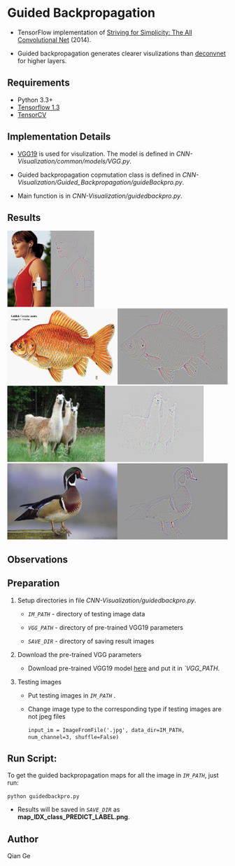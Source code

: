 # Guided Backpropagation

- TensorFlow implementation of [Striving for Simplicity: The All Convolutional Net](https://arxiv.org/abs/1412.6806) (2014).

- Guided backpropagation generates clearer visulizations than [deconvnet](https://arxiv.org/abs/1311.2901) for higher layers.


## Requirements
- Python 3.3+
- [Tensorflow 1.3](https://www.tensorflow.org/)
- [TensorCV](https://github.com/conan7882/DeepVision-tensorflow) 

## Implementation Details

<!--- For MNIST dataset, a CNN with three convolutional layers followed by a global average pooling layer is used.-->

- [VGG19](https://arxiv.org/abs/1409.1556) is used for visulization. The model is defined in *CNN-Visualization/common/models/VGG.py*.

- Guided backpropagation copmutation class is defined in *CNN-Visualization/Guided_Backpropagation/guideBackpro.py*.

- Main function is in *CNN-Visualization/guidedbackpro.py*.


## Results
<div align='left'>
  <img src='figs/gbp2.png' height='174px'>
  <img src='figs/gbp1.png' height="174px">
  <img src='figs/gbp3.png' height="174px">
  <img src='figs/gbp4.png' height='174px'>
</div>

## Observations

## Preparation

1. Setup directories in file *CNN-Visualization/guidedbackpro.py*. 
  
    - *`IM_PATH`* - directory of testing image data
   
    - *`VGG_PATH`* - directory of pre-trained VGG19 parameters
   
    - *`SAVE_DIR`* - directory of saving result images
   
2. Download the pre-trained VGG parameters
       
    - Download pre-trained VGG19 model [here](https://github.com/machrisaa/tensorflow-vgg#tensorflow-vgg16-and-vgg19) and put it in *`VGG_PATH*.
         
       
3. Testing images
 
    - Put testing images in *`IM_PATH`* .
    
    - Change image type to the corresponding type if testing images are not jpeg files
    
      ```
      input_im = ImageFromFile('.jpg', data_dir=IM_PATH, num_channel=3, shuffle=False)
      ```
       

## Run Script:

To get the guided backpropagation maps for all the image in *`IM_PATH`*, just run:

```
python guidedbackpro.py
```	


- Results will be saved in *`SAVE_DIR`* as **map_IDX_class_PREDICT_LABEL.png**.   



## Author
Qian Ge


	
	





 
